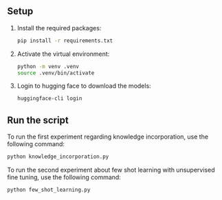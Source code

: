 

## Setup

1. Install the required packages:
   ```bash
   pip install -r requirements.txt
   ```

2. Activate the virtual environment:
   ```bash
   python -m venv .venv
   source .venv/bin/activate
   ```

3. Login to hugging face to download the models:
   ```bash
   huggingface-cli login
   ```


## Run the script

To run the first experiment regarding knowledge incorporation, use the following command:

```bash
python knowledge_incorporation.py
```

To run the second experiment about few shot learning with unsupervised fine tuning, use the following command:

```bash
python few_shot_learning.py
```